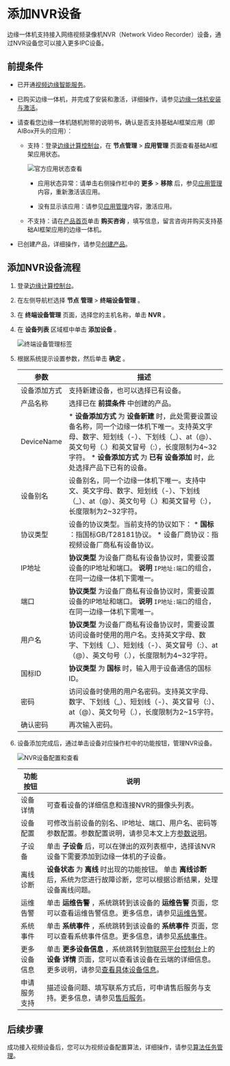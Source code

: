 添加NVR设备 
============================

边缘一体机支持接入网络视频录像机NVR（Network Video Recorder）设备，通过NVR设备您可以接入更多IPC设备。

前提条件 
-------------------------

* 已开通[视频边缘智能服务](https://www.aliyun.com/product/linkvisual)。

  

* 已购买边缘一体机，并完成了安装和激活，详细操作，请参见[边缘一体机安装与激活](/cn.zh-CN/安装激活/边缘一体机安装与激活.md)。

  

* 请查看您边缘一体机随机附带的说明书，确认是否支持基础AI框架应用（即AIBox开头的应用）：

  * 支持：登录[边缘计算控制台](https://iotedge.console.aliyun.com)，在 **节点管理** \> **应用管理** 页面查看基础AI框架应用状态。

    ![官方应用状态查看 ](https://static-aliyun-doc.oss-accelerate.aliyuncs.com/assets/img/zh-CN/0663704161/p242574.png)
    * 应用状态异常：请单击右侧操作栏中的 **更多** \> **移除** 后，参见[应用管理](/cn.zh-CN/应用管理/应用管理.md)内容，重新激活该应用。

      
    
    * 没有显示该应用：请参见[应用管理](/cn.zh-CN/应用管理/应用管理.md)内容，激活应用。

      
    

    
  
  * 不支持：请在[产品首页](https://www.aliyun.com/product/iotedge)单击 **购买咨询** ，填写信息，留言咨询并购买支持基础AI框架应用的边缘一体机。

    
  

  

* 已创建产品，详细操作，请参见[创建产品](/cn.zh-CN/设备接入/设备管理/添加视频设备/创建产品.md)。

  




添加NVR设备流程 
------------------------------

1. 登录[边缘计算控制台](https://iotedge.console.aliyun.com)。

   

2. 在左侧导航栏选择 **节点** **管理** \> **终端设备管理** 。

   

3. 在 **终端设备管理** 页面，选择您的主机名称，单击 **NVR** 。

   

4. 在 **设备列表** 区域框中单击 **添加设备** 。

   ![终端设备管理标签 ](https://static-aliyun-doc.oss-accelerate.aliyuncs.com/assets/img/zh-CN/3004766161/p173340.png)
   

5. 根据系统提示设置参数，然后单击 **确定** 。

   

   |     参数     |                                                                                                                         描述                                                                                                                          |
   |------------|-----------------------------------------------------------------------------------------------------------------------------------------------------------------------------------------------------------------------------------------------------|
   | 设备添加方式     | 支持新建设备，也可以选择已有设备。                                                                                                                                                                                                                                   |
   | 产品名称       | 选择已在 **前提条件** 中创建的产品。                                                                                                                                                                                                                               |
   | DeviceName | * **设备添加方式** 为 **设备新建** 时，此处需要设置设备名称，同一个边缘一体机下唯一。支持英文字母、数字、短划线（-）、下划线（_）、at（@）、英文句号（.）和英文冒号（:），长度限制为4\~32字符。   * **设备添加方式** 为 **已有** **设备添加** 时，此处选择产品下已有的设备。    |
   | 设备别名       | 设备别名，同一个边缘一体机下唯一。支持中文、英文字母、数字、短划线（-）、下划线（_）、at（@）、英文句号（.）和英文冒号（:），长度限制为2\~32字符。                                                                                                                                                                     |
   | 协议类型       | 设备的协议类型。当前支持的协议如下： * **国标** ：指国标GB/T28181协议。   * 设备厂商协议：指视频设备厂商私有设备协议。                                                                           |
   | IP地址       | **协议类型** 为设备厂商私有设备协议时，需要设置设备的IP地址和端口。 **说明** `IP地址:端口`的组合，在同一边缘一体机下需唯一。                                                                                                                                                             |
   | 端口         | **协议类型** 为设备厂商私有设备协议时，需要设置设备的IP地址和端口。 **说明** `IP地址:端口`的组合，在同一边缘一体机下需唯一。                                                                                                                                                             |
   | 用户名        | **协议类型** 为设备厂商私有设备协议时，需要设置访问设备时使用的用户名。支持英文字母、数字、下划线（_）、短划线（-）、英文冒号（:）、at（@）、英文句号（.），长度限制为4\~32字符。                                                                                                                                                   |
   | 国标ID       | **协议类型** 为 **国标** 时，输入用于设备通信的国标ID。                                                                                                                                                                                                                  |
   | 密码         | 访问设备时使用的用户名密码。支持英文字母、数字、下划线（_）、短划线（-）、英文冒号（:）、at（@）、英文句号（.），长度限制为2\~15字符。                                                                                                                                                                           |
   | 确认密码       | 再次输入密码。                                                                                                                                                                                                                                             |

   

6. 设备添加完成后，通过单击设备对应操作栏中的功能按钮，管理NVR设备。

   ![NVR设备配置和查看](https://static-aliyun-doc.oss-accelerate.aliyuncs.com/assets/img/zh-CN/9514250161/p175323.png)
   

   |  功能按钮  |                                                                                             说明                                                                                              |
   |--------|---------------------------------------------------------------------------------------------------------------------------------------------------------------------------------------------|
   | 设备详情   | 可查看设备的详细信息和连接NVR的摄像头列表。                                                                                                                                                                     |
   | 设备配置   | 可修改当前设备的别名、IP地址、端口、用户名、密码等参数配置。参数配置说明，请参见本文上方[参数说明](#table-nk9-yje-ona)。                                                                                                    |
   | 子设备    | 单击 **子设备** 后，可以在弹出的双列表框中，选择该NVR设备下需要添加到边缘一体机的子设备。                                                                                                                                           |
   | 离线诊断   | **设备状态** 为 **离线** 时出现的功能按钮。 单击 **离线诊断** 后，系统为您进行故障诊断，您可以根据诊断结果，处理设备离线问题。                                                                                                    |
   | 运维告警   | 单击 **运维告警** ，系统跳转到该设备的 **运维告警** 页面，您可以查看运维告警信息。更多信息，请参见[运维告警](/cn.zh-CN/运维与售后/运维管理/运维告警.md)。                                                                                |
   | 系统事件   | 单击 **系统事件** ，系统跳转到该设备的 **系统事件** 页面，您可以查看系统事件信息。更多信息，请参见[系统事件](/cn.zh-CN/运维与售后/运维管理/系统事件.md)。                                                                                |
   | 更多设备信息 | 单击 **更多设备信息** ，系统跳转到[物联网平台控制台](https://iot.console.aliyun.com/product)上的 **设备** **详情** 页面，您可以查看该设备在云端的详细信息。更多说明，请参见[查看具体设备信息](/cn.zh-CN/设备接入/创建设备/管理设备.md)。 |
   | 申请服务支持 | 描述设备问题、填写联系方式后，可申请售后服务与支持。更多信息，请参见[售后服务](/cn.zh-CN/运维与售后/售后服务.md)。                                                                                          |

   




后续步骤 
-------------------------

成功接入视频设备后，您可以为视频设备配置算法，详细操作，请参见[算法任务管理](/cn.zh-CN/算法任务管理/概述.md)。
